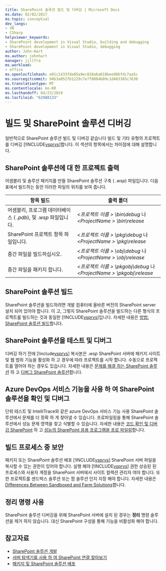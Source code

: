 ```yaml
---
title: SharePoint 솔루션 빌드 및 디버깅 | Microsoft Docs
ms.date: 02/02/2017
ms.topic: conceptual
dev_langs:
- VB
- CSharp
helpviewer_keywords:
- SharePoint development in Visual Studio, building and debugging
- SharePoint development in Visual Studio, debugging
author: John-Hart
ms.author: johnhart
manager: jillfra
ms.workload:
- office
ms.openlocfilehash: e91c1433fde85a9ec828a6a018bee986fdc7aa5c
ms.sourcegitcommit: 94b3a052fb1229c7e7f8804b09c1d403385c7630
ms.translationtype: MT
ms.contentlocale: ko-KR
ms.lasthandoff: 04/23/2019
ms.locfileid: "62988133"
---
```

# <a name="build-and-debug-sharepoint-solutions"></a>빌드 및 SharePoint 솔루션 디버깅
  일반적으로 SharePoint 솔루션 빌드 및 디버깅 같습니다 빌드 및 기타 유형의 프로젝트를 디버깅 [!INCLUDE[vsprvs](../sharepoint/includes/vsprvs-md.md)]합니다. 이 섹션의 항목에서는 차이점에 대해 설명합니다.

## <a name="project-output-for-sharepoint-solutions"></a>SharePoint 솔루션에 대 한 프로젝트 출력
 어셈블리 및 솔루션 패키지를 만들 SharePoint 솔루션 구축 ( *.wsp*) 파일입니다. 다음 표에서 빌드하는 동안 이러한 파일의 위치를 보여 줍니다.

|항목 빌드|출력 폴더|
|----------------|-------------------|
|어셈블리, 프로그램 데이터베이스 ( *.pdb*), 및 *.wsp* 파일입니다.|*\<프로젝트 이름 > \bin\debug* 나  *\<ProjectName > \bin\release*|
|SharePoint 프로젝트 항목 파일입니다.|*\<프로젝트 이름 > \pkg\debug* 나  *\<ProjectName > \pkg\release*|
|중간 파일을 빌드하십시오.|*\<프로젝트 이름 > \obj\debug* 나  *\<ProjectName > \obj\release*|
|중간 파일을 패키지 합니다.|*\<프로젝트 이름 > \pkgobj\debug* 나  *\<ProjectName > \pkgobj\release*|

## <a name="build-sharepoint-solutions"></a>SharePoint 솔루션 빌드
 SharePoint 솔루션을 빌드하려면 개발 컴퓨터에 올바른 버전의 SharePoint server 설치 되어 있어야 합니다. 이 고, 그렇지 SharePoint 솔루션을 빌드하는 다른 형식의 프로젝트를 빌드하는 것과 동일한 [!INCLUDE[vsprvs](../sharepoint/includes/vsprvs-md.md)]입니다. 자세한 내용은 [방법: SharePoint 솔루션 빌드](../sharepoint/how-to-build-sharepoint-solutions.md)합니다.

## <a name="debug-and-test-sharepoint-solutions"></a>SharePoint 솔루션을 테스트 및 디버그
 디버깅 하기 전에 [!include[vsprvs](../sharepoint/includes/vsprvs-md.md)] 복사본은 *.wsp* SharePoint 서버에 패키지 사이트 및 웹 범위 기능을 활성화 하 고 경우에 따라 프로젝트를 시작 합니다. 수동으로 프로젝트를 열어야 하는 경우도 있습니다. 자세한 내용은 [문제를 해결 하는 SharePoint 솔루션](../sharepoint/troubleshooting-sharepoint-solutions.md) 하 고 [디버그 SharePoint 솔루션](../sharepoint/debugging-sharepoint-solutions.md)합니다.

## <a name="debug-and-verify-sharepoint-solutions-by-using-azure-devops-services-features"></a>Azure DevOps 서비스 기능을 사용 하 여 SharePoint 솔루션을 확인 및 디버그
 단위 테스트 및 IntelliTrace와 같은 azure DevOps 서비스 기능 사용 SharePoint 솔루션에서 문제를 더 정확 하 게 찾아낼 수 있습니다. 프로파일링을 통해 SharePoint 솔루션에서 성능 문제 영역을 찾고 식별할 수 있습니다. 자세한 내용은 [코드 확인 및 디버깅 SharePoint](../sharepoint/verifying-and-debugging-sharepoint-code.md) 하 고 [성능의 SharePoint 응용 프로그램을 프로 파일링](../sharepoint/profiling-the-performance-of-sharepoint-applications.md)합니다.

## <a name="security-during-the-build-process"></a>빌드 프로세스 중 보안
 패키지 또는 SharePoint 솔루션 배포 [!INCLUDE[vsprvs](../sharepoint/includes/vsprvs-md.md)] SharePoint 서버 파일을 복사할 수 있는 권한이 있어야 합니다. 실행 해야 [!INCLUDE[vsprvs](../sharepoint/includes/vsprvs-md.md)] 권한 상승된 된 프로세스와 사용자 계정을 SharePoint 서버에서 사이트 컬렉션 관리자 여야 합니다. 또한 프로젝트를 샌드박스 솔루션 또는 팜 솔루션 인지 지정 해야 합니다. 자세한 내용은 [Differences Between Sandboxed and Farm Solutions](../sharepoint/differences-between-sandboxed-and-farm-solutions.md)합니다.

## <a name="using-the-clean-command"></a>정리 명령 사용
 SharePoint 솔루션 디버깅을 위해 SharePoint 서버에 설치 된 경우는 **정리** 명령 솔루션을 제거 하지 않습니다. 대신 SharePoint 구성을 통해 기능을 비활성화 해야 합니다.

## <a name="see-also"></a>참고자료
- [SharePoint 솔루션 개발](../sharepoint/developing-sharepoint-solutions.md)
- [서버 탐색기를 사용 하 여 SharePoint 연결 찾아보기](../sharepoint/browsing-sharepoint-connections-using-server-explorer.md)
- [패키지 및 SharePoint 솔루션 배포](../sharepoint/packaging-and-deploying-sharepoint-solutions.md)
